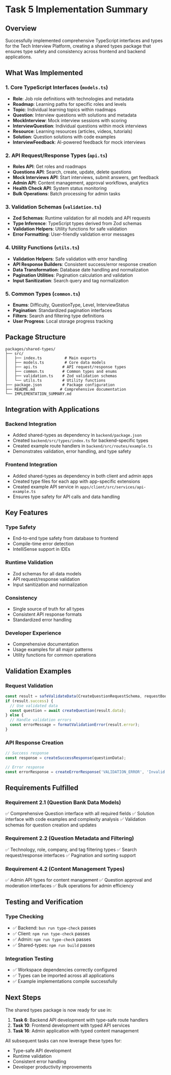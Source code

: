 # Task 5 Implementation Summary

## Overview
Successfully implemented comprehensive TypeScript interfaces and types for the Tech Interview Platform, creating a shared types package that ensures type safety and consistency across frontend and backend applications.

## What Was Implemented

### 1. Core TypeScript Interfaces (`models.ts`)
- **Role**: Job role definitions with technologies and metadata
- **Roadmap**: Learning paths for specific roles and levels
- **Topic**: Individual learning topics within roadmaps
- **Question**: Interview questions with solutions and metadata
- **MockInterview**: Mock interview sessions with scoring
- **InterviewQuestion**: Individual questions within mock interviews
- **Resource**: Learning resources (articles, videos, tutorials)
- **Solution**: Question solutions with code examples
- **InterviewFeedback**: AI-powered feedback for mock interviews

### 2. API Request/Response Types (`api.ts`)
- **Roles API**: Get roles and roadmaps
- **Questions API**: Search, create, update, delete questions
- **Mock Interviews API**: Start interviews, submit answers, get feedback
- **Admin API**: Content management, approval workflows, analytics
- **Health Check API**: System status monitoring
- **Bulk Operations**: Batch processing for admin tasks

### 3. Validation Schemas (`validation.ts`)
- **Zod Schemas**: Runtime validation for all models and API requests
- **Type Inference**: TypeScript types derived from Zod schemas
- **Validation Helpers**: Utility functions for safe validation
- **Error Formatting**: User-friendly validation error messages

### 4. Utility Functions (`utils.ts`)
- **Validation Helpers**: Safe validation with error handling
- **API Response Builders**: Consistent success/error response creation
- **Data Transformation**: Database date handling and normalization
- **Pagination Utilities**: Pagination calculation and validation
- **Input Sanitization**: Search query and tag normalization

### 5. Common Types (`common.ts`)
- **Enums**: Difficulty, QuestionType, Level, InterviewStatus
- **Pagination**: Standardized pagination interfaces
- **Filters**: Search and filtering type definitions
- **User Progress**: Local storage progress tracking

## Package Structure
```
packages/shared-types/
├── src/
│   ├── index.ts          # Main exports
│   ├── models.ts         # Core data models
│   ├── api.ts           # API request/response types
│   ├── common.ts        # Common types and enums
│   ├── validation.ts    # Zod validation schemas
│   └── utils.ts         # Utility functions
├── package.json         # Package configuration
├── README.md           # Comprehensive documentation
└── IMPLEMENTATION_SUMMARY.md
```

## Integration with Applications

### Backend Integration
- Added shared-types as dependency in `backend/package.json`
- Created `backend/src/types/index.ts` for backend-specific types
- Created example route handlers in `backend/src/routes/example.ts`
- Demonstrates validation, error handling, and type safety

### Frontend Integration
- Added shared-types as dependency in both client and admin apps
- Created type files for each app with app-specific extensions
- Created example API service in `apps/client/src/services/api-example.ts`
- Ensures type safety for API calls and data handling

## Key Features

### Type Safety
- End-to-end type safety from database to frontend
- Compile-time error detection
- IntelliSense support in IDEs

### Runtime Validation
- Zod schemas for all data models
- API request/response validation
- Input sanitization and normalization

### Consistency
- Single source of truth for all types
- Consistent API response formats
- Standardized error handling

### Developer Experience
- Comprehensive documentation
- Usage examples for all major patterns
- Utility functions for common operations

## Validation Examples

### Request Validation
```typescript
const result = safeValidateData(CreateQuestionRequestSchema, requestBody);
if (result.success) {
  // Use validated data
  const question = await createQuestion(result.data);
} else {
  // Handle validation errors
  const errorMessage = formatValidationError(result.error);
}
```

### API Response Creation
```typescript
// Success response
const response = createSuccessResponse(questionData);

// Error response
const errorResponse = createErrorResponse('VALIDATION_ERROR', 'Invalid input');
```

## Requirements Fulfilled

### Requirement 2.1 (Question Bank Data Models)
✅ Comprehensive Question interface with all required fields
✅ Solution interface with code examples and complexity analysis
✅ Validation schemas for question creation and updates

### Requirement 2.2 (Question Metadata and Filtering)
✅ Technology, role, company, and tag filtering types
✅ Search request/response interfaces
✅ Pagination and sorting support

### Requirement 4.2 (Content Management Types)
✅ Admin API types for content management
✅ Question approval and moderation interfaces
✅ Bulk operations for admin efficiency

## Testing and Verification

### Type Checking
- ✅ Backend: `bun run type-check` passes
- ✅ Client: `npm run type-check` passes  
- ✅ Admin: `npm run type-check` passes
- ✅ Shared-types: `npm run build` passes

### Integration Testing
- ✅ Workspace dependencies correctly configured
- ✅ Types can be imported across all applications
- ✅ Example implementations compile successfully

## Next Steps

The shared types package is now ready for use in:
1. **Task 6**: Backend API development with type-safe route handlers
2. **Task 10**: Frontend development with typed API services
3. **Task 16**: Admin application with typed content management

All subsequent tasks can now leverage these types for:
- Type-safe API development
- Runtime validation
- Consistent error handling
- Developer productivity improvements